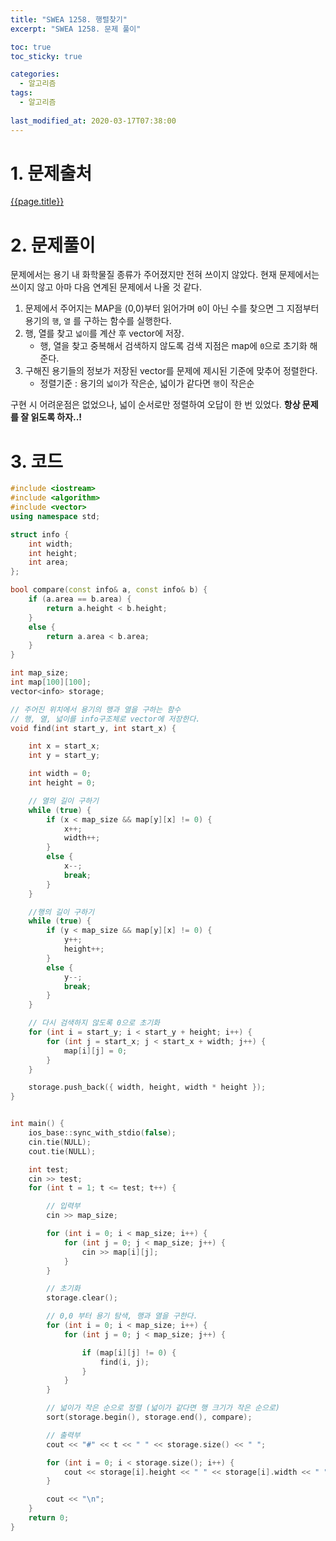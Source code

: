 ```yaml
---
title: "SWEA 1258. 행렬찾기"
excerpt: "SWEA 1258. 문제 풀이"

toc: true
toc_sticky: true

categories:
  - 알고리즘
tags:
  - 알고리즘
  
last_modified_at: 2020-03-17T07:38:00
---
```


# 1. 문제출처
[{{page.title}}](https://swexpertacademy.com/main/code/problem/problemDetail.do?contestProbId=AV18LoAqItcCFAZN&categoryId=AV18LoAqItcCFAZN&categoryType=CODE "바로가기")



# 2. 문제풀이
문제에서는 용기 내 화학물질 종류가 주어졌지만 전혀 쓰이지 않았다. 현재 문제에서는 쓰이지 않고 아마 다음 연계된 문제에서 나올 것 같다.
1. 문제에서 주어지는 MAP을 (0,0)부터 읽어가며 `0`이 아닌 수를 찾으면 그 지점부터 용기의 `행`, `열` 를 구하는 함수를 실행한다.
2. 행, 열를 찾고 `넓이`를 계산 후 vector에 저장.
    - 행, 열을 찾고 중복해서 검색하지 않도록 검색 지점은 map에 `0`으로 초기화 해준다.
3. 구해진 용기들의 정보가 저장된 vector를 문제에 제시된 기준에 맞추어 정렬한다.
    - 정렬기준 : 용기의 `넓이`가 작은순, 넓이가 같다면 `행`이 작은순

구현 시 어려운점은 없었으나, 넓이 순서로만 정렬하여 오답이 한 번 있었다. **항상 문제를 잘 읽도록 하자..!**



# 3. 코드
```c++
#include <iostream>
#include <algorithm>
#include <vector>
using namespace std;

struct info {
	int width;
	int height;
	int area;
};

bool compare(const info& a, const info& b) {
	if (a.area == b.area) {
		return a.height < b.height;
	}
	else {
		return a.area < b.area;
	}
}

int map_size;
int map[100][100];
vector<info> storage;

// 주어진 위치에서 용기의 행과 열을 구하는 함수
// 행, 열, 넓이를 info구조체로 vector에 저장한다.
void find(int start_y, int start_x) {

	int x = start_x;
	int y = start_y;

	int width = 0;
	int height = 0;

	// 열의 길이 구하기
	while (true) {
		if (x < map_size && map[y][x] != 0) {
			x++;
			width++;
		}
		else {
			x--;
			break;
		}
	}

	//행의 길이 구하기
	while (true) {
		if (y < map_size && map[y][x] != 0) {
			y++;
			height++;
		}
		else {
			y--;
			break;
		}
	}

	// 다시 검색하지 않도록 0으로 초기화
	for (int i = start_y; i < start_y + height; i++) {
		for (int j = start_x; j < start_x + width; j++) {
			map[i][j] = 0;
		}
	}

	storage.push_back({ width, height, width * height });
}


int main() {
	ios_base::sync_with_stdio(false);
	cin.tie(NULL);
	cout.tie(NULL);

	int test;
	cin >> test;
	for (int t = 1; t <= test; t++) {

		// 입력부
		cin >> map_size;

		for (int i = 0; i < map_size; i++) {
			for (int j = 0; j < map_size; j++) {
				cin >> map[i][j];
			}
		}

		// 초기화
		storage.clear();

		// 0,0 부터 용기 탐색, 행과 열을 구한다.
		for (int i = 0; i < map_size; i++) {
			for (int j = 0; j < map_size; j++) {

				if (map[i][j] != 0) {
					find(i, j);
				}
			}
		}

		// 넓이가 작은 순으로 정렬 (넓이가 같다면 행 크기가 작은 순으로)
		sort(storage.begin(), storage.end(), compare);

		// 출력부
		cout << "#" << t << " " << storage.size() << " ";

		for (int i = 0; i < storage.size(); i++) {
			cout << storage[i].height << " " << storage[i].width << " ";
		}

		cout << "\n";
	}
	return 0;
}
```
